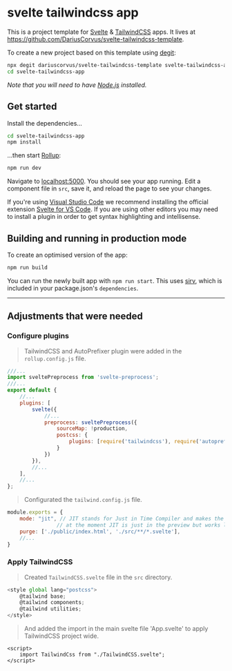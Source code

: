 # svelte tailwindcss app

This is a project template for [Svelte](https://svelte.dev) & [TailwindCSS](https://tailwindcss.com/) apps. It lives at https://github.com/DariusCorvus/svelte-tailwindcss-template.

To create a new project based on this template using [degit](https://github.com/Rich-Harris/degit):

```bash
npx degit dariuscorvus/svelte-tailwindcss-template svelte-tailwindcss-app
cd svelte-tailwindcss-app
```

*Note that you will need to have [Node.js](https://nodejs.org) installed.*


## Get started

Install the dependencies...

```bash
cd svelte-tailwindcss-app
npm install
```

...then start [Rollup](https://rollupjs.org):

```bash
npm run dev
```

Navigate to [localhost:5000](http://localhost:5000). You should see your app running. Edit a component file in `src`, save it, and reload the page to see your changes.

If you're using [Visual Studio Code](https://code.visualstudio.com/) we recommend installing the official extension [Svelte for VS Code](https://marketplace.visualstudio.com/items?itemName=svelte.svelte-vscode). If you are using other editors you may need to install a plugin in order to get syntax highlighting and intellisense.

## Building and running in production mode

To create an optimised version of the app:

```bash
npm run build
```

You can run the newly built app with `npm run start`. This uses [sirv](https://github.com/lukeed/sirv), which is included in your package.json's `dependencies`.

---
## Adjustments that were needed
### Configure plugins
>TailwindCSS and  AutoPrefixer plugin were added in the `rollup.config.js` file.
```javascript
///...
import sveltePreprocess from 'svelte-preprocess';
///...
export default {
    //...
    plugins: [
        svelte({
            //...
            preprocess: sveltePreprocess({
				sourceMap: !production,
				postcss: {
					plugins: [require('tailwindcss'), require('autoprefixer')]
				}
			})
        }),
        //...
    ],
    //...
};
```
>Configurated the `tailwind.config.js` file.
```javascript
module.exports = {
    mode: "jit", // JIT stands for Just in Time Compiler and makes the Build and the Startup so fast.
                // at the moment JIT is just in the preview but works like a charme.
    purge: ['./public/index.html', './src/**/*.svelte'],
    //...
}
```
### Apply TailwindCSS
>Created `TailwindCSS.svelte` file in the `src` directory.
```javascript
<style global lang="postcss">
    @tailwind base;
    @tailwind components;
    @tailwind utilities;
</style>
```

>And added the import in the main svelte file 'App.svelte' to apply TailwindCSS project wide.
```svelte
<script>
    import TailwindCss from "./TailwindCSS.svelte";
</script>
```
